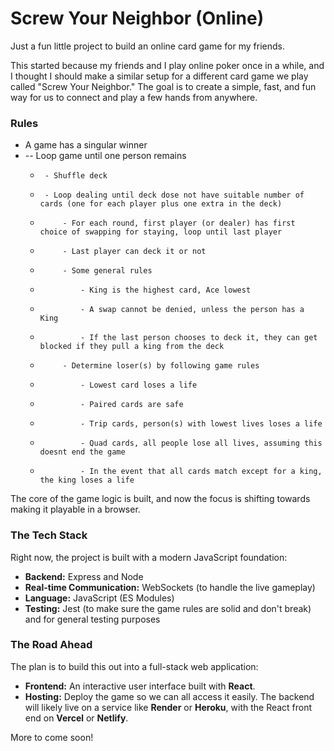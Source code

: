 # Screw Your Neighbor (Online)

Just a fun little project to build an online card game for my friends.

This started because my friends and I play online poker once in a while, and I thought I should make a similar setup for a different card game we play called "Screw Your Neighbor." The goal is to create a simple, fast, and fun way for us to connect and play a few hands from anywhere.

### Rules
* A game has a singular winner
* -- Loop game until one person remains
     *      - Shuffle deck
     *      - Loop dealing until deck dose not have suitable number of cards (one for each player plus one extra in the deck)
     *          - For each round, first player (or dealer) has first choice of swapping for staying, loop until last player
     *          - Last player can deck it or not
     *          - Some general rules
     *              - King is the highest card, Ace lowest
     *              - A swap cannot be denied, unless the person has a King
     *              - If the last person chooses to deck it, they can get blocked if they pull a king from the deck
     *          - Determine loser(s) by following game rules
     *              - Lowest card loses a life
     *              - Paired cards are safe
     *              - Trip cards, person(s) with lowest lives loses a life
     *              - Quad cards, all people lose all lives, assuming this doesnt end the game
     *              - In the event that all cards match except for a king, the king loses a life

The core of the game logic is built, and now the focus is shifting towards making it playable in a browser.

### The Tech Stack

Right now, the project is built with a modern JavaScript foundation:

* **Backend:** Express and Node
* **Real-time Communication:** WebSockets (to handle the live gameplay)
* **Language:** JavaScript (ES Modules)
* **Testing:** Jest (to make sure the game rules are solid and don't break) and for general testing purposes

### The Road Ahead

The plan is to build this out into a full-stack web application:

* **Frontend:** An interactive user interface built with **React**.
* **Hosting:** Deploy the game so we can all access it easily. The backend will likely live on a service like **Render** or **Heroku**, with the React front end on **Vercel** or **Netlify**.

More to come soon!